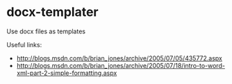 # docx-templater
Use docx files as templates


Useful links:
* http://blogs.msdn.com/b/brian_jones/archive/2005/07/05/435772.aspx
* http://blogs.msdn.com/b/brian_jones/archive/2005/07/18/intro-to-word-xml-part-2-simple-formatting.aspx

